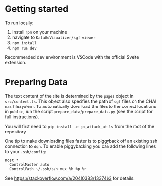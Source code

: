 # Getting started

To run locally:
1. install `npm` on your machine
2. navigate to `KataGoVisualizer/sgf-viewer`
3. `npm install`
4. `npm run dev`

Recommended dev environment is VSCode with the official Svelte extension.

# Preparing Data

The text content of the site is determined by the `pages` object in `src/content.ts`.
This object also specifies the path of `sgf` files on the CHAI `nas` filesystem.
To automatically download the files to the correct locations in `public`,
run the script `prepare_data/prepare_data.py` (see the script for full instructions).

You will first need to `pip install -e go_attack_utils` from the root of the repository.

One tip to make downloading files faster is to piggyback
off an existing ssh connection to `dqn`.
To enable piggybacking you can add the following lines to your `.ssh/config`:
```
host *
  ControlMaster auto
  ControlPath ~/.ssh/ssh_mux_%h_%p_%r
```
See https://stackoverflow.com/a/20410383/1337463 for details.
